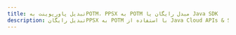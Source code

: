 ---title: تبدیل پاورپوینت بهPOTM، PPSX به POTM مبدل رایگان یا Java SDKdescription: تبدیل رایگانPPSX به POTM با استفاده از Java Cloud APIs & SDK. همچنین اسناد Microsoft PowerPoint را در Cloud ایجاد، ویرایش و رندر کنید.---